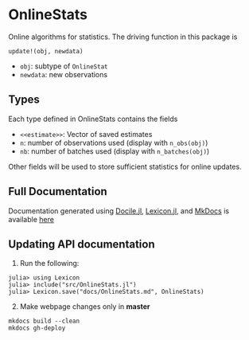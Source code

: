 # OnlineStats

Online algorithms for statistics.  The driving function in this package is  

```update!(obj, newdata)```  
- `obj`: subtype of `OnlineStat`  
- `newdata`: new observations


## Types 
Each type defined in OnlineStats contains the fields  

- `<<estimate>>`: Vector of saved estimates
- `n`: number of observations used (display with `n_obs(obj)`)
- `nb`: number of batches used (display with `n_batches(obj)`)

Other fields will be used to store sufficient statistics for online updates.

## Full Documentation
Documentation generated using [Docile.jl](https://github.com/MichaelHatherly/Docile.jl), [Lexicon.jl](https://github.com/MichaelHatherly/Lexicon.jl), and [MkDocs](http://www.mkdocs.org) is available [here](http://joshday.github.io/OnlineStats.jl/)

 

## Updating API documentation
1) Run the following:
```
julia> using Lexicon  
julia> include("src/OnlineStats.jl")
julia> Lexicon.save("docs/OnlineStats.md", OnlineStats)
```

2) Make webpage changes only in **master**
```
mkdocs build --clean
mkdocs gh-deploy
```


